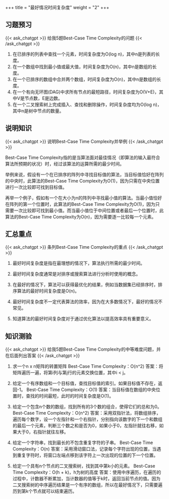 +++
title = "最好情况时间复杂度"
weight = "2"
+++
## 习题预习
{{< ask_chatgpt >}}
给我5题Best-Case Time Complexity的问题
{{< /ask_chatgpt >}}



1. 在已排序的列表中查找一个元素，时间复杂度为O(log n)，其中n是列表的长度。
2. 在一个数组中找到最小值或最大值，时间复杂度为O(n)，其中n是数组的长度。
3. 在一个已排序的数组中合并两个数组，时间复杂度为O(n)，其中n是数组的长度。
4. 在一个有向无环图(DAG)中求所有节点的最短路径，时间复杂度为O(V+E)，其中V是节点数，E是边数。
5. 在一个二叉搜索树上完成插入、查找和删除操作，时间复杂度均为O(log n)，其中n是树中节点的数量。   

## 说明知识
{{< ask_chatgpt >}}
说明Best-Case Time Complexity并举例
{{< /ask_chatgpt >}}



Best-Case Time Complexity指的是当算法面对最佳情况（即算法的输入最符合算法所预期的状况）时，经过该算法的运算所需的最少时间。

举例来说，假设有一个在已排序的阵列中寻找目标值的算法，当目标值恰好在阵列的中央时，此算法的Best-Case Time Complexity为O(1)，因为只需在中央位置进行一次比较即可找到目标值。

再举一个例子，假如有一个在大小为n的阵列中寻找最小值的算法。当最小值恰好在阵列的第一个位置时，此算法的Best-Case Time Complexity为O(1)，因为只需要一次比较即可找到最小值。而当最小值位于中间位置或者最后一个位置时，此算法的Best-Case Time Complexity为O(n)，因为需要逐一比较每一个元素。   

## 汇总重点
{{< ask_chatgpt >}}
条列Best-Case Time Complexity的重点
{{< /ask_chatgpt >}}



1. 最好时间复杂度是指在最理想的情况下，算法执行所需的最少时间。

2. 最好时间复杂度通常是对排序或搜索算法进行分析时使用的概念。

3. 在最好的情况下，算法可以获得最优化的结果，例如当数据集已经排序时，排序算法的最好时间复杂度是O(n)。

4. 最好时间复杂度不一定代表算法的效率，因为在大多数情况下，最好的情况不常见。

5. 知道算法的最好时间复杂度对于通过优化算法以提高效率具有重要意义。   

## 知识测验
{{< ask_chatgpt >}}
给我5题Best-Case Time Complexity的中等难度问题，并在后面列出答案
{{< /ask_chatgpt >}}



1. 求一个n x n矩阵的转置矩阵
Best-Case Time Complexity：O(n^2)
答案：将矩阵遍历一遍，将第i列与第j行的元素交换位置，其中i < j。

2. 给定一个有序数组和一个目标值，查找目标值的索引。如果目标值不存在，返回-1。
Best-Case Time Complexity：O(1)
答案：当目标值在数组的中央位置时，查找的时间最短，此时的时间复杂度是O(1)。

3. 给定一个包含n个数的数组，找到所有的3个数的组合，使得它们的总和为0。
Best-Case Time Complexity：O(n^2)
答案：采用双指针法，将数组排序，遍历每个数字，设一个左指针和一个右指针，分别指向该数字的下一个和数组的最后一个元素，判断三个数之和是否为0，如果小于0，左指针就往右移，如果大于0，右指针就往左移。

4. 给定一个字符串，找到最长的不包含重复字符的子串。
Best-Case Time Complexity：O(n)
答案：采用滑动窗口法，记录每个字符出现的位置，当遇到重复字符时，将窗口左端点移到该字符上一次出现的位置的下一个位置。

5. 给定一个具有n个节点的二叉搜索树，找到其中第k小的元素。
Best-Case Time Complexity：O(h + k)，h为树的高度
答案：使用中序遍历，在遍历的过程中，计数器不断累加，当计数器的值等于k时，返回当前节点的值。因为二叉搜索树的中序遍历结果是一个有序的数组，所以在最好情况下，只需要遍历到第k个节点就可以结束遍历。   

